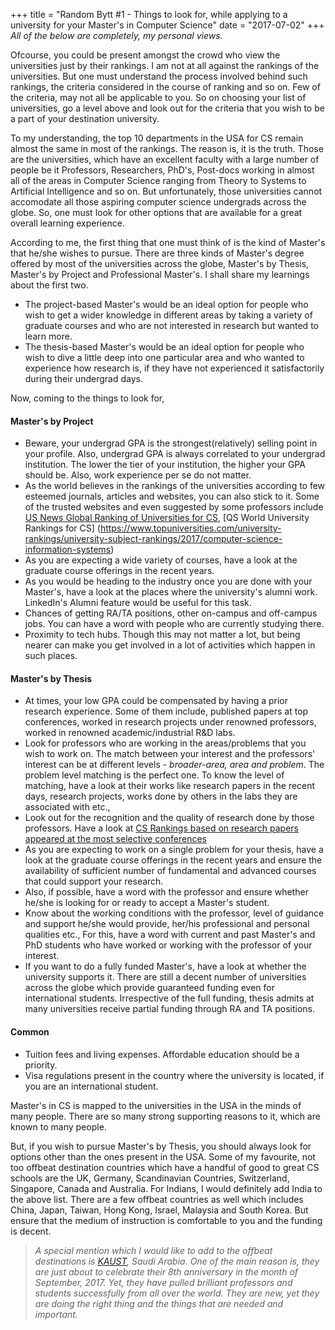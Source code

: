 +++
title = "Random Bytt #1 - Things to look for, while applying to a university for your Master's in Computer Science"
date = "2017-07-02"
+++
_All of the below are completely, my personal views._

Ofcourse, you could be present amongst the crowd who view the universities just by their rankings. I am not at all against the rankings of the universities. But one must understand the process involved behind such rankings, the criteria considered in the course of ranking and so on. Few of the criteria, may not all be applicable to you. So on choosing your list of universities, go a level above and look out for the criteria that you wish to be a part of your destination university.


To my understanding, the top 10 departments in the USA for CS remain almost the same in most of the rankings. The reason is, it is the truth. Those are the universities, which have an excellent faculty with a large number of people be it Professors, Researchers, PhD's, Post-docs working in almost all of the areas in Computer Science ranging from Theory to Systems to Artificial Intelligence and so on. But unfortunately, those universities cannot accomodate all those aspiring computer science undergrads across the globe. So, one must look for other options that are available for a great overall learning experience.

According to me, the first thing that one must think of is the kind of Master's that he/she wishes to pursue. There are three kinds of Master's degree offered by most of the universities across the globe, Master's by Thesis, Master's by Project and Professional Master's. I shall share my learnings about the first two.

* The project-based Master's would be an ideal option for people who wish to get a wider knowledge in different areas by taking a variety of graduate courses and who are not interested in research but wanted to learn more.
* The thesis-based Master's would be an ideal option for people who wish to dive a little deep into one particular area and who wanted to experience how  research is, if they have not experienced it satisfactorily during their undergrad days.

Now, coming to the things to look for,

#### Master's by Project
* Beware, your undergrad GPA is the strongest(relatively) selling point in your profile. Also, undergrad GPA is always correlated to your undergrad institution.
The lower the tier of your institution, the higher your GPA should be. Also, work experience per se do not matter.
* As the world believes in the rankings of the universities according to few esteemed journals, articles and websites, you can also stick to it. Some of the trusted websites and even suggested by some professors include [US News Global Ranking of Universities for CS](https://www.usnews.com/education/best-global-universities/search?region=&subject=computer-science&name=), [QS World University Rankings for CS] (https://www.topuniversities.com/university-rankings/university-subject-rankings/2017/computer-science-information-systems)
* As you are expecting a wide variety of courses, have a look at the graduate course offerings in the recent years.
* As you would be heading to the industry once you are done with your Master's, have a look at the places where the university's alumni work. LinkedIn's Alumni feature would be useful for this task.
* Chances of getting RA/TA positions, other on-campus and off-campus jobs. You can have a word with people who are currently studying there.
* Proximity to tech hubs. Though this may not matter a lot, but being nearer can make you get involved in a lot of activities which happen in such places.

#### Master's by Thesis
* At times, your low GPA could be compensated by having a prior research experience. Some of them include, published papers at top conferences, worked in research projects under renowned professors, worked in renowned academic/industrial R&D labs.
* Look for professors who are working in the areas/problems that you wish to work on. The match between your interest and the professors' interest can be at different levels - _broader-area, area and problem_. The problem level matching is the perfect one. To know the level of matching, have a look at their works like research papers in the recent days, research projects, works done by others in the labs they are associated with etc.,
* Look out for the recognition and the quality of research done by those professors. Have a look at [CS Rankings based on research papers appeared at the most selective conferences](http://csrankings.org/)
* As you are expecting to work on a single problem for your thesis, have a look at the graduate course offerings in the recent years and ensure the availability of sufficient number of fundamental and advanced courses that could support your research.
* Also, if possible, have a word with the professor and ensure whether he/she is looking for or ready to accept a Master's student.
* Know about the working conditions with the professor, level of guidance and support he/she would provide, her/his professional and personal qualities etc., For this, have a word with current and past Master's and PhD students who have worked or working with the professor of your interest.
* If you want to do a fully funded Master's, have a look at whether the university supports it. There are still a decent number of universities across the globe which provide guaranteed funding even for international students. Irrespective of the full funding, thesis admits at many universities receive partial funding through RA and TA positions.

#### Common
* Tuition fees and living expenses. Affordable education should be a priority.
* Visa regulations present in the country where the university is located, if you are an international student.

Master's in CS is mapped to the universities in the USA in the minds of many people. There are so many strong supporting reasons to it, which are known to many people.

But, if you wish to pursue Master's by Thesis, you should always look for options other than the ones present in the USA. Some of my favourite, not too offbeat destination countries which have a handful of good to great CS schools are the UK, Germany, Scandinavian Countries, Switzerland, Singapore, Canada and Australia. For Indians, I would definitely add India to the above list. There are a few offbeat countries as well which includes China, Japan, Taiwan, Hong Kong, Israel, Malaysia and South Korea. But ensure that the medium of instruction is comfortable to you and the funding is decent.

> _A special mention which I would like to add to the offbeat destinations is [KAUST](https://www.kaust.edu.sa/en/study), Saudi Arabia. One of the main reason is, they are just about to celebrate their 8th anniversary in the month of September, 2017. Yet, they have pulled brilliant professors and students successfully from all over the world. They are new, yet they are doing the right thing and the things that are needed and important._
